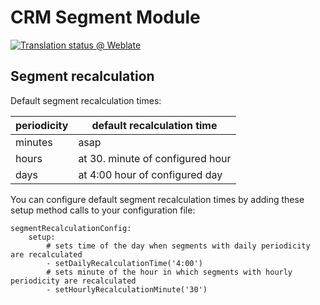 # CRM Segment Module

[![Translation status @ Weblate](https://hosted.weblate.org/widgets/remp-crm/-/segment-module/svg-badge.svg)](https://hosted.weblate.org/projects/remp-crm/segments-module/)

## Segment recalculation

Default segment recalculation times:

| periodicity | default recalculation time       |
|-------------|----------------------------------|
| minutes     | asap                             |
| hours       | at 30. minute of configured hour |
| days        | at 4:00 hour of configured day   |

You can configure default segment recalculation times by adding these setup method calls to your configuration file:

```neon
segmentRecalculationConfig:
    setup:
    	# sets time of the day when segments with daily periodicity are recalculated
        - setDailyRecalculationTime('4:00')
        # sets minute of the hour in which segments with hourly periodicity are recalculated
        - setHourlyRecalculationMinute('30')
```


